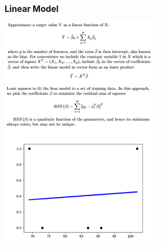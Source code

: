 # Linear Model

![](/linear_model/images/text_1.JPG)
![](/linear_model/images/text_2.JPG)
![](/linear_model/images/Figure_1.png)
